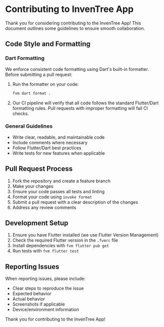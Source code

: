 # Contributing to InvenTree App

Thank you for considering contributing to the InvenTree App! This document outlines some guidelines to ensure smooth collaboration.

## Code Style and Formatting

### Dart Formatting

We enforce consistent code formatting using Dart's built-in formatter. Before submitting a pull request:

1. Run the formatter on your code:
   ```bash
   fvm dart format .
   ```

2. Our CI pipeline will verify that all code follows the standard Flutter/Dart formatting rules. Pull requests with improper formatting will fail CI checks.

### General Guidelines

- Write clear, readable, and maintainable code
- Include comments where necessary
- Follow Flutter/Dart best practices
- Write tests for new features when applicable

## Pull Request Process

1. Fork the repository and create a feature branch
2. Make your changes
3. Ensure your code passes all tests and linting
4. Format your code using `invoke format`
5. Submit a pull request with a clear description of the changes
6. Address any review comments

## Development Setup

1. Ensure you have Flutter installed (we use Flutter Version Management)
2. Check the required Flutter version in the `.fvmrc` file
3. Install dependencies with `fvm flutter pub get`
4. Run tests with `fvm flutter test`

## Reporting Issues

When reporting issues, please include:
- Clear steps to reproduce the issue
- Expected behavior
- Actual behavior
- Screenshots if applicable
- Device/environment information

Thank you for contributing to the InvenTree App!
